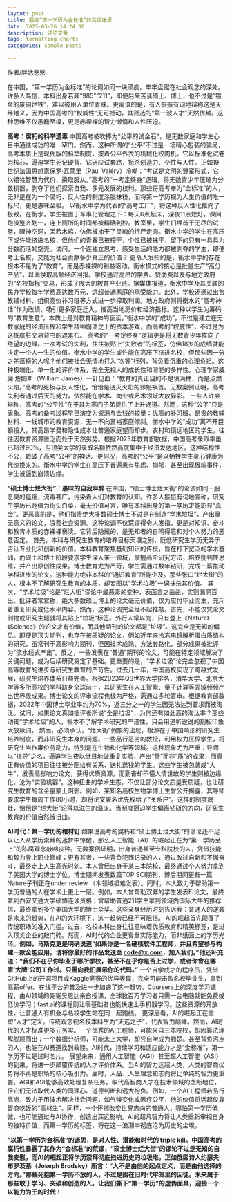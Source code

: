 ```yaml
---
layout: post
title: 戳破“第一学历为金标准”的荒谬迷思
date: 2025-03-26 14:24:00
description: 评论文章
tags: formatting charts
categories: sample-posts

---
```


作者/胖达憨憨

在中国，“第一学历为金标准”的论调如同一块顽疾，牢牢盘踞在社会观念的深处。许多人笃信，本科出身若非“985”“211”，即便后来苦读硕士、博士，也不过是“镀金的废铜烂铁”，难以被用人单位青睐。更离谱的是，有人振振有词地辩称这是天经地义，因为中国高考的“权威性”无可撼动，其筛选的“第一波人才”天然优越。这种思维不仅愚蠢至极，更是赤裸裸的智力懒惰和人性压迫。

**高考：腐朽的科举遗毒**
中国高考被吹捧为“公平的试金石”，是无数家庭和学生心目中通往成功的唯一窄门。然而，这种所谓的“公平”不过是一场精心包装的骗局，高考本质上是现代版的科举制度，披着公平外衣的机械化绞肉机。它以标准化试卷为核心，逼迫学生死记硬背、钻研应试套路，扼杀创造力、个性与人性。正如19世纪法国思想家保罗·瓦莱里（Paul Valéry）冷嘲：“考试是文明的野蛮形式，它以牺牲智慧为代价，换取服从。”高考的“一考定终身”逻辑，将无数青少年压缩为分数机器，剥夺了他们探索自我、多元发展的权利。那些将高考奉为“金标准”的人，无非是在为一个腐朽、反人性的制度涂脂抹粉，而将第一学历视为人生价值的唯一标尺，更是愚昧至极。
以衡水中学为代表的“高考工厂”，将这种反人性化推向了极致。在衡水，学生被置于军事化管理之下：每天6点起床，深夜11点熄灯，课间跑操整齐划一，连上厕所的时间都被精确到秒。教室里，学生们埋首于无尽的试卷，眼神空洞，呆若木鸡，仿佛被抽干了灵魂的行尸走肉。衡水中学的学生在高压下或许能挤进名校，但他们的青春已被榨干，个性已被抹平，留下的只有一具具为分数而活的空壳。试问，一个连独立思考、感受生活的能力都被剥夺的学生，即便考上名校，又能为社会贡献多少真正的价值？
更令人发指的是，衡水中学的存在根本不是为了“教育”，而是赤裸裸的利益驱动。衡水模式的核心是批量生产“高分产品”，以此换取高额经济回报。学校通过高昂的学费、赞助费以及与地方政府的“名校指标”交易，形成了庞大的教育产业链。据媒体报道，衡水中学及其关联的民办学校每年学费高达数万元，远超普通家庭的承受能力。此外，学校还通过出售教辅材料、组织高价补习班等方式进一步榨取利润。地方政府则将衡水的“高考神话”作为政绩，吸引更多家庭迁入，推高当地房价和经济指标。这种以学生为筹码的“教育生意”，本质上是对教育精神的亵渎。”衡水中学的“成功”，不过是建立在无数家庭的经济压榨和学生精神崩溃之上的资本游戏，而高考的“权威性”，不过是为这桩肮脏交易背书的遮羞布。
高考的“一考定终身”逻辑更是将无数青少年推向了绝望的边缘。一次考试的失利，往往被贴上“失败者”的标签，仿佛18岁的成绩就能决定一个人一生的价值。衡水中学的学生或许能在高压下挤进名校，但那些因一分之差落榜的人呢？他们被社会无情地打入“次等”行列，背负着沉重的心理负担。这种极端化、单一化的评价体系，完全无视人的成长性和潜能的多样性。心理学家威廉·詹姆斯（William James）一针见血：“教育的真正目的不是填满桶，而是点燃火焰。”高考的死板与反人性化，恰恰是浇灭火焰的罪魁祸首。无数案例证明，高考失利者通过后天的努力，依然能在学术、商业或艺术领域大放异彩。
一些人许会辩称，高考的“公平性”在于其为寒门子弟提供了上升通道。然而，这种“公平”只是表象。高考的备考过程早已演变为资源与金钱的较量：优质的补习班、昂贵的教辅材料、一线城市的教育资源，无一不向富裕家庭倾斜。衡水中学的“成功”离不开巨额投入，其高昂学费和隐性成本让普通家庭望而却步。农村和偏远地区的学生，往往因教育资源匮乏而处于天然劣势。根据2023年教育部数据，中国高考录取率虽已超过90%，但顶尖大学的录取名额依然高度集中于经济发达地区。这种结构性不公，戳破了高考“公平”的神话。更何况，高考的“公平”是以牺牲学生身心健康为代价换来的。衡水中学的学生在高压下普遍患有焦虑、抑郁，甚至出现极端事件，学生被逼到崩溃边缘。

**“硕士博士烂大街”：愚昧的自我麻醉**
在中国，“硕士博士烂大街”的论调如同一股恶臭的瘟疫，流毒甚广，污染着人们对教育的认知。许多人振振有词地宣称，研究生学历已贬值为街头白菜，毫无价值可言，唯有本科出身的第一学历才能彰显“真金”。更恶毒的是，他们指责绝大多数硕士博士不过是在制造“学术垃圾”，产出毫无意义的论文，浪费社会资源。这种论调不仅荒谬得令人发指，更是对知识、奋斗和教育本质的赤裸裸亵渎。它背后隐藏的，是无知者的自鸣得意和对个人努力的恶意否定。
首先，本科与研究生教育的培养目标天壤之别，贬低研究生学历无异于否认专业化和创新的价值。本科教育聚焦基础知识的传授，旨在打下宽泛的学术基础，而硕士和博士阶段要求学生深入某一领域，掌握高阶研究方法，培养批判性思维，并产出原创性成果。博士教育尤为严苛，学生需通过数年钻研，完成一篇推动学科进步的论文。这种能力绝非本科的“通识教育”所能企及。那些张口“烂大街”的人，根本不了解研究生教育的本质，却妄图以“学术垃圾”一词抹杀其价值。
其次，“学术垃圾”论是“烂大街”谬论中最恶毒的变种，表面言之凿凿，实则漏洞百出。批评者常宣称，绝大多数硕士博士的论文毫无价值，仅为应付毕业而生，充斥着重复研究或低水平内容。然而，这种论调完全经不起推敲。首先，不能仅凭论文刊物或研究主题就将其贴上“垃圾”标签。外行人常以为，只有登上《Nature》《Science》的论文才有价值，而其他期刊的论文都是“垃圾”。这完全是无知的偏见。即便是顶尖期刊，也存在被质疑的论文，例如近年来冷冻电镜解析蛋白质结构的研究，虽常刊于高影响力期刊，但因技术成熟、方法套路化，部分成果被批评为“流水线式产出”。反之，一些发表在“普通”期刊的论文，可能在特定领域解决了关键问题，或为后续研究奠定了基础。更重要的是，“学术垃圾”论完全忽视了中国高等教育的进步与研究生教育的严苛性。过去几十年，中国高校实现了跨越式发展，研究生培养体系日益完善。根据2023年QS世界大学排名，清华大学、北京大学等多所高校的学科跻身全球前十，其研究生在人工智能、量子计算等领域频频产出世界级成果。博士论文的评审流程也极为严格，需通过多轮盲审。根据教育部数据，2022年中国博士毕业率约为70%，近三分之一的学生因无法达到要求而被淘汰。试问，如果论文真如批评者所说“全是垃圾”，为何还有如此高的淘汰率？那些动辄“学术垃圾”的人，根本不了解学术研究的严谨性，只会用道听途说的刻板印象大放厥词。
然而，必须承认，“烂大街”假象的出现，根源在于中国畸形的研究生培养制度，而非研究生本身的问题。一些品行恶劣的教授，利用权力压榨学生，将研究生当作廉价劳动力，特别是在生物和化学等领域。这种现象尤为严重：导师以“指导”之名，逼迫学生夜以继日地做重复实验，产出“量”而非“质”的成果，而真正有价值的项目往往被分配给有关系、送礼送钱的学生。这些学生被包装成“大牛”，发表高影响力论文，获得优质资源，而勤奋却不懂人情世故的学生则被边缘化，沦为“实验机器”。这种扭曲的学术生态，不仅让部分论文质量受质疑，也让研究生教育的含金量蒙上阴影。例如，某知名高校生物学博士生曾公开揭露，其导师要求学生每周工作80小时，却将论文署名优先权给了“关系户”。这样的制度病灶，恰恰是“烂大街”论得以滋生的温床。当制度逼迫学生偏离钻研的方向，研究生教育的价值自然被扭曲。

**AI时代：第一学历的棺材钉**
如果说高考的腐朽和“硕士博士烂大街”的谬论还不足以让人从学历崇拜的迷梦中惊醒，那么人工智能（AI）的崛起正在为“第一学历至上”的陈腐观念敲响丧钟。无数案例证明，出身普通甚至专科院校的人，凭借技能和毅力登上职业巅峰；更有甚者，一些背负犯罪记录的人，通过改过自新和不懈奋斗，最终走上人生高光时刻。本人曾经出身于某三本院校，最终通过个人努力拿到了美国大学的博士学位。博士期间发表数篇TOP SCI期刊，博后期间更有一篇Nature子刊正在under review （本领域极难发表）。同时，本人致力于帮助第一学历普通的人在学术上更上一层。例如，本人曾帮助双非的学生发表EI论文，最终拿到西安交通大学硕博连读资格；曾帮助普通211学生拿到领域内国际大牛的推荐信，最终拿到多个美国大学的博士全奖。这些亲身经历时刻告诉我：普通人的逆袭是未来的趋势，在AI的大环境下，这一趋势已经不可阻挡。
AI的崛起首先颠覆了传统职场的准入门槛。过去，名校本科出身往往意味着优质教育和精英标签，是进入顶尖企业的敲门砖。然而，AI时代的企业更看重实际能力，而非纸面上的学历光环。**例如，马斯克更是明确说道“如果你是一名硬核软件工程师，并且希望参与构建一款全能应用，请将你最好的作品发送至 code@x.com，加入我们。”他还补充道：“我们不在乎你毕业于哪所学校，甚至不在乎你是否上过学，或者你曾在哪家‘大牌’公司工作过。只需向我们展示你的代码。”** 一个自学成才的程序员，凭借GitHub上的开源项目或Kaggle竞赛的优异表现，完全可能击败名校毕业生，拿到高薪offer。在线平台的普及进一步加速了这一趋势。Coursera上的深度学习课程，由AI领域的先驱吴恩达亲自授课，全球数百万学习者只需一台电脑就能免费或低价学习；fast.ai的课程则让零基础者也能快速上手机器学习。这些资源的开放性，让普通人有机会与名校学生站在同一起跑线。
更深层看，AI的崛起正在重塑“人才”定义。传统观念视名校本科生为“天选之子”，代表智力巅峰。然而，AI时代的人才标准更多元务实。一个优秀的AI工程师，可能来自三本院校，却因算法理解脱颖而出；一个数据分析师，可能未上大学，却凭自学成为翘楚。甚至背负污点的人，也能在AI赛道找到救赎。AI时代，持续学习和适应能力才是“金标准”，第一学历不过是过时名片。
展望未来，通用人工智能（AGI）甚至超人工智能（ASI）的到来，将进一步颠覆传统的人才评价体系。当AI的智力远超人类，人类的智商优势将不再是职场的核心吸引力。届时，人品、人生理念和志向将比单纯的智力更重要。AGI和ASI能够高效处理复杂任务，取代高智商人才在技术领域的垄断地位，但它们无法取代人类的同理心、道德判断和远大抱负。例如，一个AI工程师若品行高尚，致力于用技术解决社会问题，如气候变化或医疗公平，他的价值将远超仅靠智商吃饭的“高材生”。同样，一个怀揣改变世界志向的普通人，哪怕第一学历低微，也可能通过与AI协作，创造出深远影响。AI的超凡智力将让人类重新审视自身的独特价值，而第一学历的标签，将在这一浪潮中彻底沦为历史的尘埃。


 **“以第一学历为金标准”的迷思，是对人性、潜能和时代的 triple kill。中国高考的腐朽性暴露了其作为“金标准”的荒谬，“硕士博士烂大街”的谬论不过是无知的自我安慰，而AI的崛起正将学历崇拜彻底扫进历史的垃圾堆。正如俄国诗人约瑟夫·布罗茨基（Joseph Brodsky）所言：“人不是由他的起点定义，而是由他选择的方向。”那些死抱第一学历不放的人，不过是困在旧时代牢笼里的囚徒。未来属于那些敢于学习、突破和创造的人。让我们撕下“第一学历”的虚伪面具，迎接一个以能力为王的时代！**
